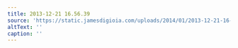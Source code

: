 ```yaml
---
title: 2013-12-21 16.56.39
source: 'https://static.jamesdigioia.com/uploads/2014/01/2013-12-21-16-56-39-scaled.jpg'
altText: ''
caption: ''
---
```


